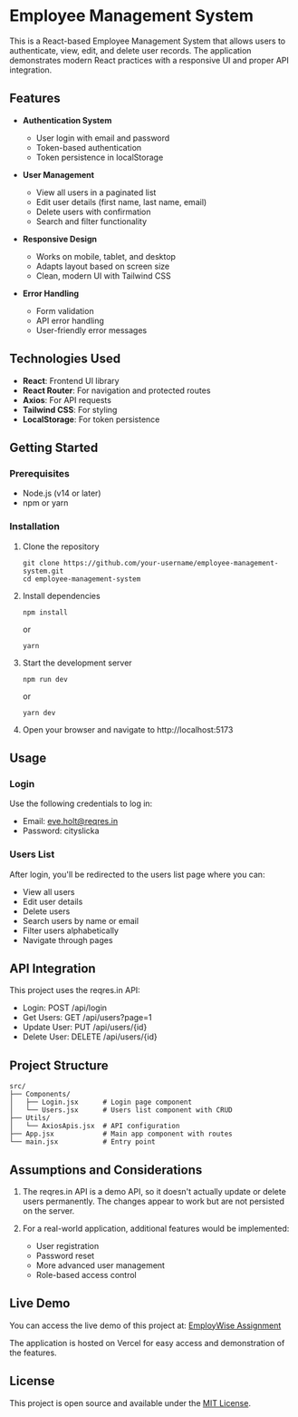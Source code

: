 # Employee Management System

This is a React-based Employee Management System that allows users to authenticate, view, edit, and delete user records. The application demonstrates modern React practices with a responsive UI and proper API integration.

## Features

- **Authentication System**
  - User login with email and password
  - Token-based authentication
  - Token persistence in localStorage

- **User Management**
  - View all users in a paginated list
  - Edit user details (first name, last name, email)
  - Delete users with confirmation
  - Search and filter functionality

- **Responsive Design**
  - Works on mobile, tablet, and desktop
  - Adapts layout based on screen size
  - Clean, modern UI with Tailwind CSS

- **Error Handling**
  - Form validation
  - API error handling
  - User-friendly error messages

## Technologies Used

- **React**: Frontend UI library
- **React Router**: For navigation and protected routes
- **Axios**: For API requests
- **Tailwind CSS**: For styling
- **LocalStorage**: For token persistence

## Getting Started

### Prerequisites

- Node.js (v14 or later)
- npm or yarn

### Installation

1. Clone the repository
   ```
   git clone https://github.com/your-username/employee-management-system.git
   cd employee-management-system
   ```

2. Install dependencies
   ```
   npm install
   ```
   or
   ```
   yarn
   ```

3. Start the development server
   ```
   npm run dev
   ```
   or
   ```
   yarn dev
   ```

4. Open your browser and navigate to http://localhost:5173

## Usage

### Login

Use the following credentials to log in:
- Email: eve.holt@reqres.in
- Password: cityslicka

### Users List

After login, you'll be redirected to the users list page where you can:
- View all users
- Edit user details
- Delete users
- Search users by name or email
- Filter users alphabetically
- Navigate through pages

## API Integration

This project uses the reqres.in API:

- Login: POST /api/login
- Get Users: GET /api/users?page=1
- Update User: PUT /api/users/{id}
- Delete User: DELETE /api/users/{id}

## Project Structure

```
src/
├── Components/
│   ├── Login.jsx      # Login page component
│   └── Users.jsx      # Users list component with CRUD
├── Utils/
│   └── AxiosApis.jsx  # API configuration
├── App.jsx            # Main app component with routes
└── main.jsx           # Entry point
```

## Assumptions and Considerations

1. The reqres.in API is a demo API, so it doesn't actually update or delete users permanently. The changes appear to work but are not persisted on the server.

2. For a real-world application, additional features would be implemented:
   - User registration
   - Password reset
   - More advanced user management
   - Role-based access control


## Live Demo

You can access the live demo of this project at: [EmployWise Assignment](https://employ-wise-assignment-seven.vercel.app/)

The application is hosted on Vercel for easy access and demonstration of the features.


## License

This project is open source and available under the [MIT License](LICENSE).

